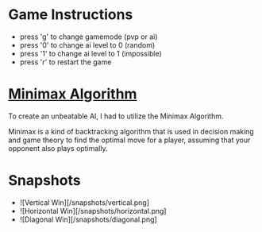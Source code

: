 # Game Instructions
* press 'g' to change gamemode (pvp or ai)
* press '0' to change ai level to 0 (random)
* press '1' to change ai level to 1 (impossible)
* press 'r' to restart the game

# [Minimax Algorithm](https://www.geeksforgeeks.org/minimax-algorithm-in-game-theory-set-1-introduction/)
To create an unbeatable AI, I had to utilize the Minimax Algorithm.

Minimax is a kind of backtracking algorithm that is used in decision making and game theory to find the optimal move for a player, assuming that your opponent also plays optimally. 

# Snapshots
* ![Vertical Win][/snapshots/vertical.png]
* ![Horizontal Win][/snapshots/horizontal.png]
* ![Diagonal Win][/snapshots/diagonal.png]

